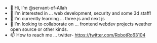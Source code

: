 - 👋 Hi, I’m @servant-of-Allah
- 👀 I’m interested in ... web development, security and some 3d staff!
- 🌱 I’m currently learning ... three.js and next js
- 💞️ I’m looking to collaborate on ... frontend webdev projects weather open source or other kinds. 
- 📫 How to reach me ... twitter- https://twitter.com/RobotRo63104

<!---
servant-of-Allah/servant-of-Allah is a ✨ special ✨ repository because its `README.md` (this file) appears on your GitHub profile.
You can click the Preview link to take a look at your changes.
--->
